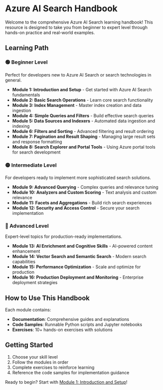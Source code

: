 # Azure AI Search Handbook

Welcome to the comprehensive Azure AI Search learning handbook! This resource is designed to take you from beginner to expert level through hands-on practice and real-world examples.

## Learning Path

### 🟢 Beginner Level
Perfect for developers new to Azure AI Search or search technologies in general.

- **Module 1: Introduction and Setup** - Get started with Azure AI Search fundamentals
- **Module 2: Basic Search Operations** - Learn core search functionality
- **Module 3: Index Management** - Master index creation and data ingestion
- **Module 4: Simple Queries and Filters** - Build effective search queries
- **Module 5: Data Sources and Indexers** - Automated data ingestion and indexing
- **Module 6: Filters and Sorting** - Advanced filtering and result ordering
- **Module 7: Pagination and Result Shaping** - Managing large result sets and response formatting
- **Module 8: Search Explorer and Portal Tools** - Using Azure portal tools for search development

### 🟡 Intermediate Level
For developers ready to implement more sophisticated search solutions.

- **Module 9: Advanced Querying** - Complex queries and relevance tuning
- **Module 10: Analyzers and Custom Scoring** - Text analysis and custom relevance
- **Module 11: Facets and Aggregations** - Build rich search experiences
- **Module 12: Security and Access Control** - Secure your search implementation

### 🔴 Advanced Level
Expert-level topics for production-ready implementations.

- **Module 13: AI Enrichment and Cognitive Skills** - AI-powered content enhancement
- **Module 14: Vector Search and Semantic Search** - Modern search capabilities
- **Module 15: Performance Optimization** - Scale and optimize for production
- **Module 16: Production Deployment and Monitoring** - Enterprise deployment strategies

## How to Use This Handbook

Each module contains:
- **Documentation**: Comprehensive guides and explanations
- **Code Samples**: Runnable Python scripts and Jupyter notebooks
- **Exercises**: 10+ hands-on exercises with solutions

## Getting Started

1. Choose your skill level
2. Follow the modules in order
3. Complete exercises to reinforce learning
4. Reference the code samples for implementation guidance

Ready to begin? Start with [Module 1: Introduction and Setup](beginner/module-01-introduction-setup/documentation.md)!